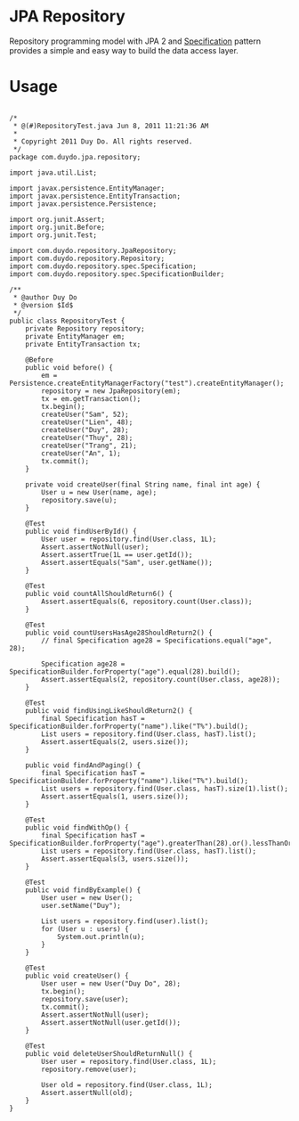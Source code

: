 JPA Repository
==============
Repository programming model with JPA 2 and [Specification](http://en.wikipedia.org/wiki/Specification_pattern) pattern provides a simple and easy way to build the data access layer.

Usage
=====
<pre>
<code>
/*
 * @(#)RepositoryTest.java Jun 8, 2011 11:21:36 AM
 * 
 * Copyright 2011 Duy Do. All rights reserved.
 */
package com.duydo.jpa.repository;

import java.util.List;

import javax.persistence.EntityManager;
import javax.persistence.EntityTransaction;
import javax.persistence.Persistence;

import org.junit.Assert;
import org.junit.Before;
import org.junit.Test;

import com.duydo.repository.JpaRepository;
import com.duydo.repository.Repository;
import com.duydo.repository.spec.Specification;
import com.duydo.repository.spec.SpecificationBuilder;

/**
 * @author Duy Do
 * @version $Id$
 */
public class RepositoryTest {
	private Repository repository;
	private EntityManager em;
	private EntityTransaction tx;

	@Before
	public void before() {
		em = Persistence.createEntityManagerFactory("test").createEntityManager();
		repository = new JpaRepository(em);
		tx = em.getTransaction();
		tx.begin();
		createUser("Sam", 52);
		createUser("Lien", 48);
		createUser("Duy", 28);
		createUser("Thuy", 28);
		createUser("Trang", 21);
		createUser("An", 1);
		tx.commit();
	}

	private void createUser(final String name, final int age) {
		User u = new User(name, age);
		repository.save(u);
	}

	@Test
	public void findUserById() {
		User user = repository.find(User.class, 1L);
		Assert.assertNotNull(user);
		Assert.assertTrue(1L == user.getId());
		Assert.assertEquals("Sam", user.getName());
	}

	@Test
	public void countAllShouldReturn6() {
		Assert.assertEquals(6, repository.count(User.class));
	}

	@Test
	public void countUsersHasAge28ShouldReturn2() {
		// final Specification<User> age28 = Specifications.equal("age", 28);

		Specification<User> age28 = SpecificationBuilder.forProperty("age").equal(28).build();
		Assert.assertEquals(2, repository.count(User.class, age28));
	}

	@Test
	public void findUsingLikeShouldReturn2() {
		final Specification<User> hasT = SpecificationBuilder.forProperty("name").like("T%").build();
		List<User> users = repository.find(User.class, hasT).list();
		Assert.assertEquals(2, users.size());
	}

	public void findAndPaging() {
		final Specification<User> hasT = SpecificationBuilder.forProperty("name").like("T%").build();
		List<User> users = repository.find(User.class, hasT).size(1).list();
		Assert.assertEquals(1, users.size());
	}

	@Test
	public void findWithOp() {
		final Specification<User> hasT = SpecificationBuilder.forProperty("age").greaterThan(28).or().lessThanOrEqualTo(1).build();
		List<User> users = repository.find(User.class, hasT).list();
		Assert.assertEquals(3, users.size());
	}

	@Test
	public void findByExample() {
		User user = new User();
		user.setName("Duy");

		List<User> users = repository.find(user).list();
		for (User u : users) {
			System.out.println(u);
		}
	}

	@Test
	public void createUser() {
		User user = new User("Duy Do", 28);
		tx.begin();
		repository.save(user);
		tx.commit();
		Assert.assertNotNull(user);
		Assert.assertNotNull(user.getId());
	}

	@Test
	public void deleteUserShouldReturnNull() {
		User user = repository.find(User.class, 1L);
		repository.remove(user);

		User old = repository.find(User.class, 1L);
		Assert.assertNull(old);
	}
}

</code>
</pre>
